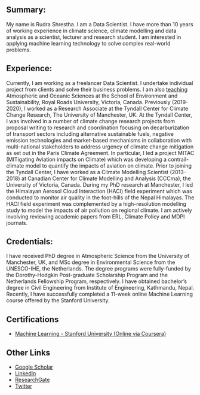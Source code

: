 ## Summary:
My name is Rudra Shrestha. I am a Data Scientist. I have more than 10 years of working experience in climate science, climate modelling and data analysis as a scientist, lecturer and research student. I am interested in applying machine learning technology to solve complex real-world problems. 

## Experience:
Currently, I am working as a freelancer Data Scientist. I undertake individual project from clients and solve their business problems. I am also [teaching](https://www.royalroads.ca/people/rudra-shrestha) Atmospheric and Oceanic Sciences at the School of Environment and Sustainability, Royal Roads University, Victoria, Canada. Previously (2019-2020), I worked as a Research Associate at the Tyndall Center for Climate Change Research, The University of Manchester, UK. At the Tyndall Center, I was involved in a number of climate change research projects from proposal writing to research and coordination focusing on decarburization of transport sectors including alternative sustainable fuels, negative emission technologies and market-based mechanisms in collaboration with multi-national stakeholders to address urgency of climate change mitigation as set out in the Paris Climate Agreement. In particular, I led a project MITAC (MITigating Aviation impacts on Climate) which was developing a contrail-climate model to quantify the impacts of aviation on climate. Prior to joining the Tyndall Center, I have worked as a Climate Modelling Scientist (2013-2018) at Canadian Center for Climate Modelling and Analysis (CCCma), the University of Victoria, Canada. During my PhD research at Manchester, I led the Himalayan Aerosol Cloud Interaction (HACI) field experiment which was conducted to monitor air quality in the foot-hills of the Nepal Himalayas. The HACI field experiment was complemented by a high-resolution modelling study to model the impacts of air pollution on regional climate. I am actively involving reviewing academic papers from ERL, Climate Policy and MDPI journals.

## Credentials:
I have received PhD degree in Atmospheric Science from the University of Manchester, UK, and MSc degree in Environmental Science from the UNESCO-IHE, the Netherlands. The degree programs were fully-funded by the Dorothy-Hodgkin Post-graduate Scholarship Program and the Netherlands Fellowship Program, respectively. I have obtained bachelor’s degree in Civil Engineering from Institute of Engineering, Kathmandu, Nepal. Recently, I have successfully completed a 11-week online Machine Learning course offered by the Stanford University.

## Certifications
* [Machine Learning - Stanford University (Online via Coursera)](https://www.coursera.org/account/accomplishments/certificate/8WZT83DDJ2BK)

## Other Links
* [Google Scholar](https://scholar.google.com/citations?user=AA0hfLQAAAAJ&hl=en)
* [LinkedIn](https://www.linkedin.com/in/rudra-shrestha-00b195bb/)
* [ResearchGate](https://www.researchgate.net/profile/Rudra-Shrestha-2)
* [Twitter](https://twitter.com/Rudra_climate)

